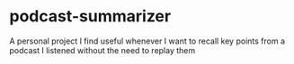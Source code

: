 # podcast-summarizer
A personal project I find useful whenever I want to recall key points from a podcast I listened without the need to replay them
